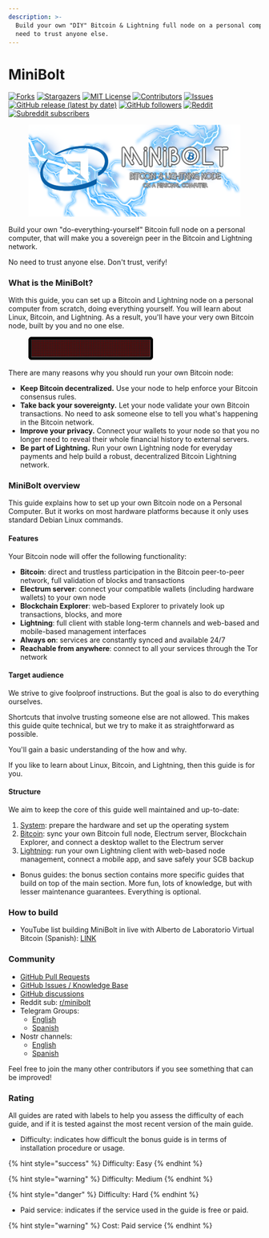 ```yaml
---
description: >-
  Build your own "DIY" Bitcoin & Lightning full node on a personal computer. No
  need to trust anyone else.
---
```


# MiniBolt

[![Forks](https://img.shields.io/github/forks/minibolt-guide/minibolt.svg?style=for-the-badge)](https://github.com/minibolt-guide/minibolt/network/members) [![Stargazers](https://img.shields.io/github/stars/minibolt-guide/minibolt.svg?style=for-the-badge)](https://github.com/minibolt-guide/minibolt/stargazers) [![MIT License](https://img.shields.io/github/license/minibolt-guide/minibolt.svg?style=for-the-badge)](https://raw.githubusercontent.com/minibolt-guide/minibolt/main/LICENSE) [![Contributors](https://img.shields.io/github/contributors/minibolt-guide/minibolt.svg?style=for-the-badge)](https://github.com/minibolt-guide/minibolt/graphs/contributors) [![Issues](https://img.shields.io/github/issues/minibolt-guide/minibolt.svg?style=for-the-badge)](https://github.com/minibolt-guide/minibolt/issues) [![GitHub release (latest by date)](https://img.shields.io/github/v/release/minibolt-guide/minibolt?label=latest%20release)](https://github.com/minibolt-guide/minibolt/releases) [![GitHub followers](https://img.shields.io/github/followers/minibolt-guide)](https://github.com/orgs/minibolt-guide/followers) [![Reddit](https://img.shields.io/badge/Reddit-%23FF4500.svg?logo=Reddit\&logoColor=white)](https://www.reddit.com/r/minibolt/) [![Subreddit subscribers](https://img.shields.io/reddit/subreddit-subscribers/minibolt?style=social)](https://www.reddit.com/r/minibolt/)

<figure><img src="images/minibolt-home-screen.png" alt=""><figcaption></figcaption></figure>

Build your own "do-everything-yourself" Bitcoin full node on a personal computer, that will make you a sovereign peer in the Bitcoin and Lightning network.

No need to trust anyone else. Don't trust, verify!

### What is the MiniBolt?

With this guide, you can set up a Bitcoin and Lightning node on a personal computer from scratch, doing everything yourself. You will learn about Linux, Bitcoin, and Lightning. As a result, you'll have your very own Bitcoin node, built by you and no one else.

<figure><img src=".gitbook/assets/tgfoss-build-under-win.gif" alt=""><figcaption></figcaption></figure>

There are many reasons why you should run your own Bitcoin node:

* **Keep Bitcoin decentralized.** Use your node to help enforce your Bitcoin consensus rules.
* **Take back your sovereignty.** Let your node validate your own Bitcoin transactions. No need to ask someone else to tell you what's happening in the Bitcoin network.
* **Improve your privacy.** Connect your wallets to your node so that you no longer need to reveal their whole financial history to external servers.
* **Be part of Lightning.** Run your own Lightning node for everyday payments and help build a robust, decentralized Bitcoin Lightning network.

### MiniBolt overview

This guide explains how to set up your own Bitcoin node on a Personal Computer. But it works on most hardware platforms because it only uses standard Debian Linux commands.

#### Features

Your Bitcoin node will offer the following functionality:

* **Bitcoin**: direct and trustless participation in the Bitcoin peer-to-peer network, full validation of blocks and transactions
* **Electrum server**: connect your compatible wallets (including hardware wallets) to your own node
* **Blockchain Explorer**: web-based Explorer to privately look up transactions, blocks, and more
* **Lightning**: full client with stable long-term channels and web-based and mobile-based management interfaces
* **Always on**: services are constantly synced and available 24/7
* **Reachable from anywhere**: connect to all your services through the Tor network

#### Target audience

We strive to give foolproof instructions. But the goal is also to do everything ourselves.

Shortcuts that involve trusting someone else are not allowed. This makes this guide quite technical, but we try to make it as straightforward as possible.

You'll gain a basic understanding of the how and why.

If you like to learn about Linux, Bitcoin, and Lightning, then this guide is for you.

#### Structure

We aim to keep the core of this guide well maintained and up-to-date:

1. [System](system/): prepare the hardware and set up the operating system
2. [Bitcoin](bitcoin/): sync your own Bitcoin full node, Electrum server, Blockchain Explorer, and connect a desktop wallet to the Electrum server
3. [Lightning](lightning/): run your own Lightning client with web-based node management, connect a mobile app, and save safely your SCB backup

* Bonus guides: the bonus section contains more specific guides that build on top of the main section. More fun, lots of knowledge, but with lesser maintenance guarantees. Everything is optional.

### How to build

* YouTube list building MiniBolt in live with Alberto de Laboratorio Virtual Bitcoin (Spanish): [LINK](https://youtube.com/playlist?list=PL7-Q40ihLbmP9vXZGdQgEozQnFISzT8ms)

### Community

* [GitHub Pull Requests](https://github.com/minibolt-guide/minibolt/pulls)
* [GitHub Issues / Knowledge Base](https://github.com/minibolt-guide/minibolt/issues)
* [GitHub discussions](https://github.com/orgs/minibolt-guide/discussions)
* Reddit sub: [r/minibolt](https://www.reddit.com/r/minibolt/)
* Telegram Groups:
  * [English](https://t.me/minibolt)
  * [Spanish](https://t.me/minibolt\_es)
* Nostr channels:
  * [English](https://www.nostrchat.io/channel/aa64f2ead929ce8417f85bde7d22ebde13cc01ceb4e00145572437eb1ad46249)
  * [Spanish](https://www.nostrchat.io/channel/3bd633eaad12242572bfc5ba10d3e52b2c0e152f4207383858993c373d314015)

Feel free to join the many other contributors if you see something that can be improved!

### Rating

All guides are rated with labels to help you assess the difficulty of each guide, and if it is tested against the most recent version of the main guide.

* Difficulty: indicates how difficult the bonus guide is in terms of installation procedure or usage.

{% hint style="success" %}
Difficulty: Easy
{% endhint %}

{% hint style="warning" %}
Difficulty: Medium
{% endhint %}

{% hint style="danger" %}
Difficulty: Hard
{% endhint %}

* Paid service: indicates if the service used in the guide is free or paid.

{% hint style="warning" %}
Cost: Paid service
{% endhint %}
